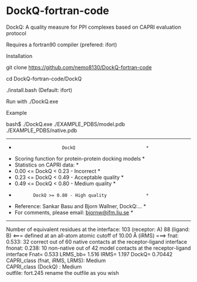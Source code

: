 # DockQ-fortran-code
DockQ: A quality measure for PPI complexes based on CAPRI evaluation protocol 

Requires a fortran90 compiler (prefered: ifort)

Installation

git clone https://github.com/nemo8130/DockQ-fortran-code

cd DockQ-fortran-code/DockQ

./install.bash <fortran90-compiler>  (Default: ifort)

Run with ./DockQ.exe <model> <native>

Example

bash$ ./DockQ.exe ./EXAMPLE_PDBS/model.pdb ./EXAMPLE_PDBS/native.pdb 
 *********************************************************
 *                       DockQ                           *
 *   Scoring function for protein-protein docking models *
 *   Statistics on CAPRI data:                           *
 *    0.00 <= DockQ <  0.23 - Incorrect                  *
 *    0.23 <= DockQ <  0.49 - Acceptable quality         *
 *    0.49 <= DockQ <  0.80 - Medium quality             *
 *            DockQ >= 0.80 - High quality               *
 *   Reference: Sankar Basu and Bjorn Wallner, DockQ:... *
 *   For comments, please email: bjornw@ifm.liu.se       *
 *********************************************************

   Number of equivalent residues at the interface:    103   (receptor:  A)     88   (ligand:   B)
      <=== defined at an all-atom atomic cutoff of  10.00   Å (iRMS) ===>
    fnat:    0.533:   32      correct out of   60  native contacts at the receptor-ligand interface
  fnonat:    0.238:   10   non-native out of   42   model contacts at the receptor-ligand interface
Fnat=   0.533  LRMS_bb=       1.516  IRMS=       1.197  DockQ=     0.70442
CAPRI_class (fnat, iRMS, LRMS): Medium              
CAPRI_class (DockQ)           : Medium              
 outfile: fort.245
 rename the outfile as you wish

